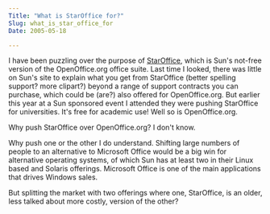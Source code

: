 ```yaml
---
Title: "What is StarOffice for?"
Slug: what_is_star_office_for
Date: 2005-05-18

---
```

I have been puzzling over the purpose of
[StarOffice](http://www.sun.com/software/star/staroffice/index.xml),
which is Sun's not-free version of the OpenOffice.org office suite. Last
time I looked, there was little on Sun's site to explain what you get
from StarOffice (better spelling support? more clipart?) beyond a range
of support contracts you can purchase, which could be (are?) also
offered for OpenOffice.org. But earlier this year at a Sun sponsored
event I attended they were pushing StarOffice for universities. It's
free for academic use! Well so is OpenOffice.org.

Why push StarOffice over OpenOffice.org? I don't know.

Why push one or the other I do understand. Shifting large numbers of
people to an alternative to Microsoft Office would be a big win for
alternative operating systems, of which Sun has at least two in their
Linux based and Solaris offerings. Microsoft Office is one of the main
applications that drives Windows sales.

But splitting the market with two offerings where one, StarOffice, is an
older, less talked about more costly, version of the other?
